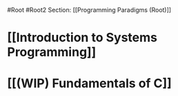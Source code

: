 #Root #Root2 Section: [[Programming Paradigms (Root)]]
# [[Introduction to Systems Programming]]
# [[(WIP) Fundamentals of C]]